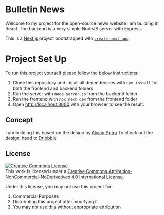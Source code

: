 # Bulletin News

Welcome to my project for the open-source news website I am building in React. The backend is a very simple NodeJS server with Express.

This is a [Next.js](https://nextjs.org/) project bootstrapped with [`create-next-app`](https://github.com/vercel/next.js/tree/canary/packages/create-next-app).

# Project Set Up

To run this project yourself please follow the below instructions:

1. Clone this repository and install all dependencies with `npm install` for both the frontend and backend folders
2. Run the server with `node server.js` from the backend folder
3. Run the frontend with `npx next dev` from the frontend folder
4. Open [http://localhost:3000](http://localhost:3000) with your browser to see the result.
## Concept
I am building this based on the design by [Alvian Putra](https://www.instagram.com/_alvian.design/)
To check out the design, head to [Dribbble](https://dribbble.com/shots/21286628--Buletin-News-Website)
## License

<a rel="license" href="http://creativecommons.org/licenses/by-nc-nd/4.0/"><img alt="Creative Commons License" style="border-width:0" src="https://i.creativecommons.org/l/by-nc-nd/4.0/88x31.png" /></a><br />This work is licensed under a <a rel="license" href="http://creativecommons.org/licenses/by-nc-nd/4.0/">Creative Commons Attribution-NonCommercial-NoDerivatives 4.0 International License</a>.

Under this license, you may not use this project for:

1. Commercial Purposes
2. Distributing this project after modifying it
3. You may not use this without appropriate attribution
